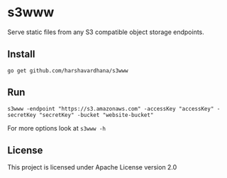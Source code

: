 # s3www
Serve static files from any S3 compatible object storage endpoints.

## Install
```
go get github.com/harshavardhana/s3www
```

## Run
```
s3www -endpoint "https://s3.amazonaws.com" -accessKey "accessKey" -secretKey "secretKey" -bucket "website-bucket"
```

For more options look at `s3www -h`

## License
This project is licensed under Apache License version 2.0
